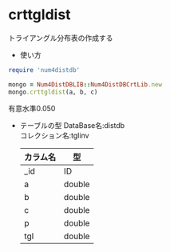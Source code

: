 crttgldist
==========
トライアングル分布表の作成する

* 使い方

```ruby
require 'num4distdb'

mongo = Num4DistDBLIB::Num4DistDBCrtLib.new
mongo.crttgldist(a, b, c)
```
有意水準0.050

* テーブルの型
  DataBase名:distdb  
  コレクション名:tglinv  

  |カラム名|型     |
  |--------|------|
  |_id     |ID    |
  |a       |double|
  |b       |double|
  |c       |double|
  |p       |double|
  |tgl     |double|


